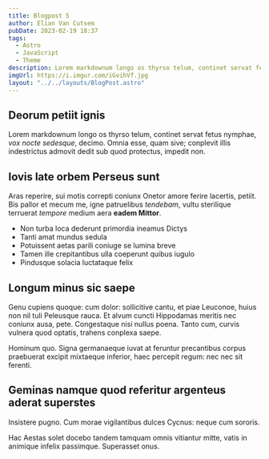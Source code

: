 ```yaml
---
title: Blogpost 5
author: Elian Van Cutsem
pubDate: 2023-02-19 18:37
tags:
  - Astro
  - JavaScript
  - Theme
description: Lorem markdownum longo os thyrso telum, continet servat fetus nymphae, vox nocte sedesque, decimo. Omnia esse, quam sive; conplevit illis indestrictus admovit dedit sub quod protectus, impedit non.
imgUrl: https://i.imgur.com/iGvihVf.jpg
layout: "../../layouts/BlogPost.astro"
---
```


## Deorum petiit ignis

Lorem markdownum longo os thyrso telum, continet servat fetus nymphae, *vox
nocte sedesque*, decimo. Omnia esse, quam sive; conplevit illis indestrictus
admovit dedit sub quod protectus, impedit non.

## Iovis late orbem Perseus sunt

Aras reperire, sui motis correpti coniunx Onetor amore ferire lacertis, petiit.
Bis pallor et mecum me, igne patruelibus *tendebam*, vultu sterilique terruerat
*tempore* medium aera **eadem Mittor**.

- Non turba loca dederunt primordia ineamus Dictys
- Tanti amat mundus sedula
- Potuissent aetas parili coniuge se lumina breve
- Tamen ille crepitantibus ulla coeperunt quibus iugulo
- Pindusque solacia luctataque felix

## Longum minus sic saepe

Genu cupiens quoque: cum dolor: sollicitive cantu, et piae Leuconoe, huius non
nil tuli Peleusque rauca. Et alvum cuncti Hippodamas meritis nec coniunx ausa,
pete. Congestaque nisi nullus poena. Tanto cum, curvis vulnera quod optatis,
trahens conplexa saepe.

Hominum quo. Signa germanaeque iuvat at feruntur precantibus corpus praebuerat
excipit mixtaeque inferior, haec percepit regum: nec nec sit ferenti.

## Geminas namque quod referitur argenteus aderat superstes

Insistere pugno. Cum morae vigilantibus dulces Cycnus: neque cum sororis.

Hac Aestas solet docebo tandem tamquam omnis vitiantur mitte, vatis in animique
infelix passimque. Superasset onus.
